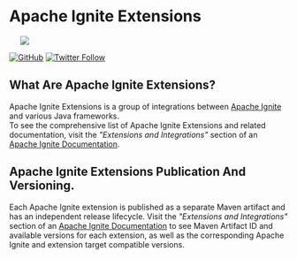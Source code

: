 # Apache Ignite Extensions

<a href="https://ignite.apache.org/"><img src="https://github.com/apache/ignite-website/blob/master/images/ignite_logo_full.svg" hspace="20"/></a>

[![GitHub](https://img.shields.io/github/license/apache/ignite?color=blue)](https://www.apache.org/licenses/LICENSE-2.0.html)
[![Twitter Follow](https://img.shields.io/twitter/follow/ApacheIgnite?style=social)](https://twitter.com/ApacheIgnite)

## What Are Apache Ignite Extensions?

Apache Ignite Extensions is a group of integrations between [Apache Ignite](https://ignite.apache.org) and various Java frameworks.  
To see the comprehensive list of Apache Ignite Extensions and related documentation, visit the *"Extensions and Integrations"* section of an  [Apache Ignite Documentation](https://ignite.apache.org/docs/latest/). 

## Apache Ignite Extensions Publication And Versioning.

Each Apache Ignite extension is published as a separate Maven artifact and has an independent release lifecycle. Visit the *"Extensions and Integrations"* section of an  [Apache Ignite Documentation](https://ignite.apache.org/docs/latest/) to see Maven Artifact ID and available versions for each extension, as well as the corresponding Apache Ignite and extension target compatible versions.


